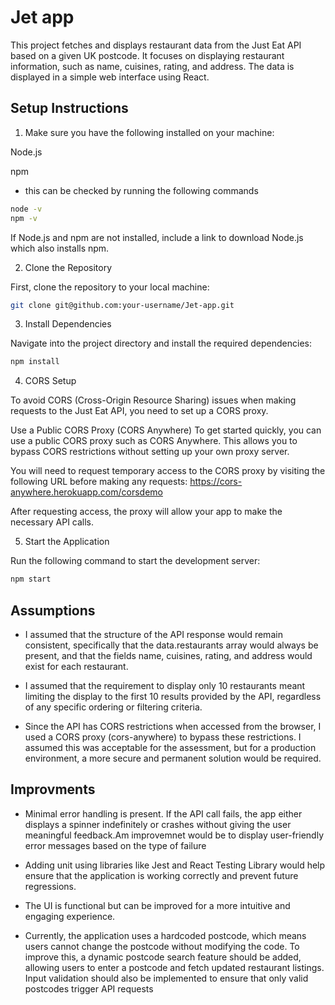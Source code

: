 # Jet app

This project fetches and displays restaurant data from the Just Eat API based on a given UK postcode. It focuses on displaying restaurant information, such as name, cuisines, rating, and address. The data is displayed in a simple web interface using React.

## Setup Instructions

1. Make sure you have the following installed on your machine:

Node.js 

npm 

- this can be checked by running the following commands 

```bash
node -v
npm -v
```
If Node.js and npm are not installed, include a link to download Node.js which also installs npm.

2. Clone the Repository

First, clone the repository to your local machine:

```bash
git clone git@github.com:your-username/Jet-app.git
```

3. Install Dependencies

Navigate into the project directory and install the required dependencies:

```bash
npm install
```

4. CORS Setup

To avoid CORS (Cross-Origin Resource Sharing) issues when making requests to the Just Eat API, you need to set up a CORS proxy.

 Use a Public CORS Proxy (CORS Anywhere)
To get started quickly, you can use a public CORS proxy such as CORS Anywhere. This allows you to bypass CORS restrictions without setting up your own proxy server.

You will need to request temporary access to the CORS proxy by visiting the following URL before making any requests: https://cors-anywhere.herokuapp.com/corsdemo

After requesting access, the proxy will allow your app to make the necessary API calls.

5. Start the Application

Run the following command to start the development server:

```bash
npm start
```

## Assumptions

- I assumed that the structure of the API response would remain consistent, specifically that the data.restaurants array would always be present, and that the fields name, cuisines, rating, and address would exist for each restaurant.

- I assumed that the requirement to display only 10 restaurants meant limiting the display to the first 10 results provided by the API, regardless of any specific ordering or filtering criteria.

- Since the API has CORS restrictions when accessed from the browser, I used a CORS proxy (cors-anywhere) to bypass these restrictions. I assumed this was acceptable for the assessment, but for a production environment, a more secure and permanent solution would be required.


## Improvments 

- Minimal error handling is present. If the API call fails, the app either displays a spinner indefinitely or crashes without giving the user meaningful feedback.Am improvemnet would be to display user-friendly error messages based on the type of failure

- Adding unit using libraries like Jest and React Testing Library would help ensure that the application is working correctly and prevent future regressions.

- The UI is functional but can be improved for a more intuitive and engaging experience.

- Currently, the application uses a hardcoded postcode, which means users cannot change the postcode without modifying the code. To improve this, a dynamic postcode search feature should be added, allowing users to enter a postcode and fetch updated restaurant listings. Input validation should also be implemented to ensure that only valid postcodes trigger API requests


